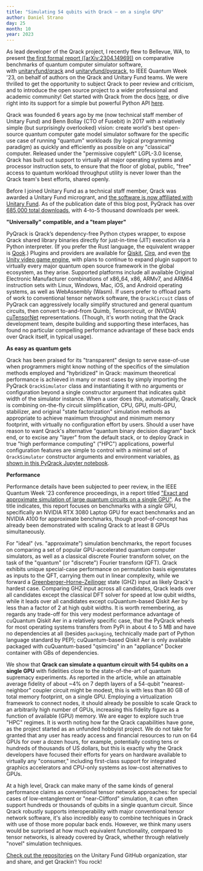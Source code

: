 ```yaml
---
title: "Simulating 54 qubits with Qrack – on a single GPU"
author: Daniel Strano
day: 25
month: 10
year: 2023
---
```

As lead developer of the Qrack project, I recently flew to Bellevue, WA, to present [the first formal report ([arXiv:2304.14969])](https://arxiv.org/abs/2304.14969) on comparative benchmarks of quantum computer simulator software, with [unitaryfund/qrack](https://github.com/unitaryfund/qrack/) and [unitaryfund/pyqrack](https://github.com/unitaryfund/pyqrack/), to IEEE Quantum Week '23, on behalf of authors on the Qrack and Unitary Fund teams. We were thrilled to get the opportunity to subject Qrack to peer review and criticism, and to introduce the open source project to a wider professional and academic community! Get started with Qrack from the docs [here](https://qrack.readthedocs.io/en/latest/), or dive right into its support for a simple but powerful Python API [here](https://pyqrack.readthedocs.io/en/latest/).

Qrack was founded 6 years ago by me (now technical staff member of Unitary Fund) and Benn Bollay (CTO of Fusebit) in 2017 with a relatively simple (but surprisingly overlooked) vision: create world's best open-source quantum computer gate model simulator software for the specific use case of running "quantum" workloads (by logical programming paradigm) as quickly and efficiently as possible on any "classical" computer. Released under the "permissive copyleft" LGPL-3.0 license, Qrack has built out support to virtually all major operating systems and processor instruction sets, to ensure that the floor of global, public, "free" access to quantum workload throughput utility is never lower than the Qrack team's best efforts, shared openly.

Before I joined Unitary Fund as a technical staff member, Qrack was awarded a Unitary Fund microgrant, and [the software is now affiliated with Unitary Fund](https://unitary.fund/posts/qrack_joins_uf/). As of the publication date of this blog post, PyQrack has over [685,000 total downloads](https://www.pepy.tech/projects/pyqrack), with 4-to-5 thousand downloads per week.

**"Universally" compatible, and a "team player"**

PyQrack is Qrack’s dependency-free Python ctypes wrapper, to expose Qrack shared library binaries directly for just-in-time (JIT) execution via a Python interpreter. (If you prefer the Rust language, the equivalent wrapper is [Qook](https://github.com/unitaryfund/qook).) Plugins and providers are available for [Qiskit](https://github.com/vm6502q/qiskit-qrack-provider), [Cirq](https://github.com/vm6502q/cirq-qrack), and even [the Unity video game engine](https://github.com/vm6502q/OpenRelativity), with plans to continue to expand plugin support to virtually every major quantum open source framework in the global ecosystem, as they arise. Supported platforms include all available Original Electronic Manufacturer combinations of x86&#95;64, x86, ARMv7, and ARM64 instruction sets with Linux, Windows, Mac, iOS, and Android operating systems, as well as WebAssembly (Wasm). If users prefer to offload parts of work to conventional tensor network software, the `QrackCircuit` class of PyQrack can aggressively locally simplify structured and general quantum circuits, then convert to-and-from Quimb, Tensorcircuit, or (NVIDIA) [cuTensorNet](https://github.com/vm6502q/pyqrack-jupyter/blob/main/Qrack_and_cuQuantum.ipynb) representations. (Though, it's worth noting that the Qrack development team, despite building and supporting these interfaces, has found no particular compelling performance advantage of these back ends over Qrack itself, in typical usage).

**As easy as quantum gets**

Qrack has been praised for its "transparent" design to serve ease-of-use when programmers might know nothing of the specifics of the simulation methods employed and "hybridized" in Qrack: maximum theoretical performance is achieved in many or most cases by simply importing the PyQrack `QrackSimulator` class and instantiating it with no arguments or configuration beyond a single constructor argument that indicates qubit width of the simulator instance. When a user does this, automatically, Qrack is combining on-the-fly circuit siimplification, CPU, GPU, multi-GPU, stabilizer, and original "state factorization" simulation methods as appropriate to achieve maximum throughput and minimum memory footprint, with virtually no configuration effort by users. Should a user have reason to want Qrack's alternative "quantum binary decision diagram" back end, or to excise any "layer" from the default stack, or to deploy Qrack in true "high performance computing" ("HPC") applications, powerful configuration features are simple to control with a minimal set of `QrackSimulator` constructor arguments and environment variables, [as shown in this PyQrack Jupyter notebook](https://github.com/vm6502q/pyqrack-jupyter/blob/main/RCS_benchmark.ipynb).

**Performance**

Performance details have been subjected to peer review, in the IEEE Quantum Week '23 conference proceedings, in a report titled ["Exact and approximate simulation of large quantum circuits on a single GPU"](https://arxiv.org/abs/2304.14969). As the title indicates, this report focuses on benchmarks with a _single_ GPU, specifically an NVIDIA RTX 3080 Laptop GPU for exact benchmarks and an NVIDIA A100 for approximate benchmarks, though proof-of-concept has already been demonstrated with scaling Qrack to at least 8 GPUs simultaneously.

For "ideal" (vs. "approximate") simulation benchmarks, the report focuses on comparing a set of popular GPU-accelerated quantum computer simulators, as well as a classical discrete Fourier transform solver, on the task of the "quantum" (or "discrete") Fourier transform (QFT). Qrack exhibits unique special-case performance on permutation basis eigenstates as inputs to the QFT, carrying them out in linear complexity, while we forward a [Greenberger–Horne–Zeilinger](https://en.wikipedia.org/wiki/Greenberger%E2%80%93Horne%E2%80%93Zeilinger_state) state (GHZ) input as likely Qrack's hardest case. Comparing GHZ input across all candidates, Qrack leads over all candidates except the classical DFT solver for speed at low qubit widths, while it leads over all candidates except cuQuantum-based Qiskit Aer by less than a factor of 2 at high qubit widths. It is worth remembering, as regards any trade-off for this very modest performance advantage of cuQuantum Qiskit Aer in a relatively specific case, that the PyQrack wheels for most operating systems transfers from PyPi in about 4 to 5 MB and have no dependencies at all (besides `packaging`, technically made part of Python language standard by PEP); cuQuantum-based Qiskit Aer is only available packaged with cuQuantum-based "qsimcirq" in an "appliance" Docker container with GBs of dependencies.

We show that **Qrack can simulate a quantum circuit with 54 qubits on a single GPU** with fidelities close to the state-of-the-art of quantum supremacy experiments. As reported in the article, while an attainable average fidelity of about ~4% on 7 depth layers of a 54-qubit "nearest-neighbor" coupler circuit might be modest, this is with less than 80 GB of total memory footprint, on a single GPU. Employing a virtualization framework to connect nodes, it should already be possible to scale Qrack to an arbitrarily high number of GPUs, increasing this fidelity figure as a function of available (GPU) memory. We are eager to explore such true "HPC" regimes. It is worth noting how far the Qrack capabilities have gone, as the project started as an unfunded hobbyist project. We do not take for granted that any user has ready access and financial resources to run on 64 GPUs for over a dozen hours, for example, potentially costing tens or hundreds of thousands of US dollars, but this is exactly why the Qrack developers have focused their efforts for years on hardware available to virtually any "consumer," including first-class support for integrated graphics accelerators and CPU-only systems as low-cost alternatives to GPUs.

At a high level, Qrack can make many of the same kinds of general performance claims as conventional tensor network approaches: for special cases of low-entanglement or "near-Clifford" simulation, it can often support hundreds or thousands of qubits in a single quantum circuit. Since Qrack robustly supports interoperability with major conventional tensor network software, it's also incredibly easy to combine techniques in Qrack with use of those more popular back ends. However, we think many users would be surprised at how much equivalent functionality, compared to tensor networks, is already covered by Qrack, whether through relatively "novel" simulation techniques.

[Check out the repositories](https://github.com/unitaryfund/qrack) on the Unitary Fund GitHub organization, star and share, and get Qrackin’! You rock!
